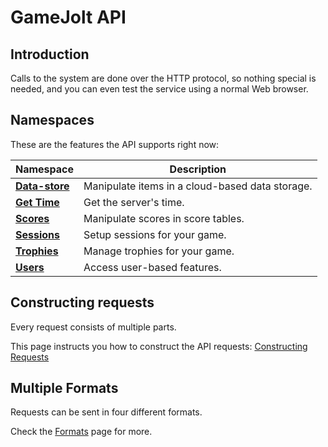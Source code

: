 # GameJolt API

## Introduction

Calls to the system are done over the HTTP protocol, so nothing special is needed, and you can even test the service using a normal Web browser.

## Namespaces

These are the features the API supports right now:

Namespace											| Description
---													| ---
[__Data-store__](data-storage/index.md)				| Manipulate items in a cloud-based data storage.
[__Get Time__](get-time/index.md)					| Get the server's time.
[__Scores__](scores/index.md)						| Manipulate scores in score tables.
[__Sessions__](sessions/index.md)					| Setup sessions for your game.
[__Trophies__](trophies/index.md)					| Manage trophies for your game.
[__Users__](users/index.md)							| Access user-based features.

## Constructing requests

Every request consists of multiple parts.

This page instructs you how to construct the API requests: [Constructing Requests](construction.md)

## Multiple Formats

Requests can be sent in four different formats.

Check the [Formats](/formats/index.md) page for more.